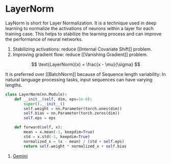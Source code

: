# LayerNorm

LayNorm is short for Layer Normalization. It is a technique used in deep learning to normalize the activations of neurons within a layer for each training case. This helps to stabilize the learning process and can improve the performance of neural networks.

1. Stabilizing activations: reduce [[Internal Covariate Shift]] problem.
2. Improving gradient flow: reduce [[Vanishing Gradient]] problem.

$$
\text{LayerNorm}(x) = \frac{x - \mu}{\sigma}
$$

It is preferred over [[BatchNorm]] because of Sequence length variability: In natural language processing tasks, input sequences can have varying lengths.

```python
class LayerNorm(nn.Module):
    def __init__(self, dim, eps=1e-6):
        super().__init__()
        self.weight = nn.Parameter(torch.ones(dim))
        self.bias = nn.Parameter(torch.zeros(dim))
        self.eps = eps

    def forward(self, x):
        mean = x.mean(-1, keepdim=True)
        std = x.std(-1, keepdim=True)
        normalized_x = (x - mean) / (std + self.eps)
        return self.weight * normalized_x + self.bias
```

1. [Gemini](https://gemini.google.com)
